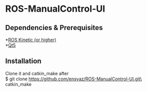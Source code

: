 # ROS-ManualControl-UI
## Dependencies & Prerequisites
*[ROS Kinetic (or higher)](http://wiki.ros.org/ROS/Installation)\
*[Qt5](https://www.qt.io/download)
## Installation
Clone it and catkin_make after\
$ git clone https://github.com/ensyaz/ROS-ManualControl-UI.git\
catkin_make


